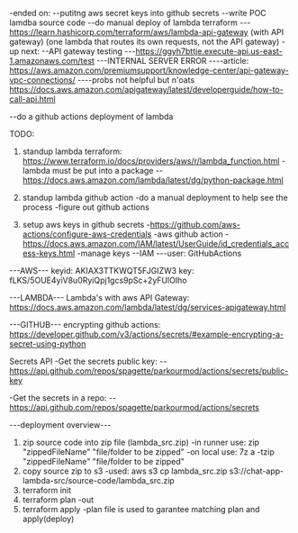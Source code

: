 -ended on:
--putitng aws secret keys into github secrets
--write POC lamdba source code
--do manual deploy of lambda terraform
---https://learn.hashicorp.com/terraform/aws/lambda-api-gateway (with API gateway) (one lambda that routes its own requests, not the API gateway)
-up next:
--API gateway testing
---https://ggyh7bttje.execute-api.us-east-1.amazonaws.com/test
---INTERNAL SERVER ERROR
----article: https://aws.amazon.com/premiumsupport/knowledge-center/api-gateway-vpc-connections/
----probs not helpful but n'oats https://docs.aws.amazon.com/apigateway/latest/developerguide/how-to-call-api.html


--do a github actions deployment of lambda

TODO:
1. standup lambda terraform: https://www.terraform.io/docs/providers/aws/r/lambda_function.html
	-lambda must be put into a package
	--https://docs.aws.amazon.com/lambda/latest/dg/python-package.html

2. standup lambda github action
	-do a manual deployment to help see the process
	-figure out github actions

3. setup aws keys in github secrets
	-https://github.com/aws-actions/configure-aws-credentials -aws github action
	-https://docs.aws.amazon.com/IAM/latest/UserGuide/id_credentials_access-keys.html -manage keys
	--IAM
	---user: GitHubActions

---AWS---
keyid:  AKIAX3TTKWQT5FJGIZW3
key: fLKS/5OUE4yiV8u0RyiQpj1gcs9pSc+2yFUlOIho


---LAMBDA---
Lambda's with aws API Gateway:
https://docs.aws.amazon.com/lambda/latest/dg/services-apigateway.html

---GITHUB---
encrypting github actions:
	https://developer.github.com/v3/actions/secrets/#example-encrypting-a-secret-using-python

Secrets API
-Get the secrets public key:
--https://api.github.com/repos/spagette/parkourmod/actions/secrets/public-key

-Get the secrets in a repo:
--https://api.github.com/repos/spagette/parkourmod/actions/secrets


---deployment overview---
1. zip source code into zip file (lambda_src.zip)
	-in runner use: zip "zippedFileName" "file/folder to be zipped"
	-on local use: 7z a -tzip "zippedFileName" "file/folder to be zipped"
2. copy source zip to s3
	-used: aws s3 cp lambda_src.zip s3://chat-app-lambda-src/source-code/lambda_src.zip
3. terraform init
4. terraform plan -out <plan file> 
5. terraform apply <plan file>
	-plan file is used to garantee matching plan and apply(deploy)


